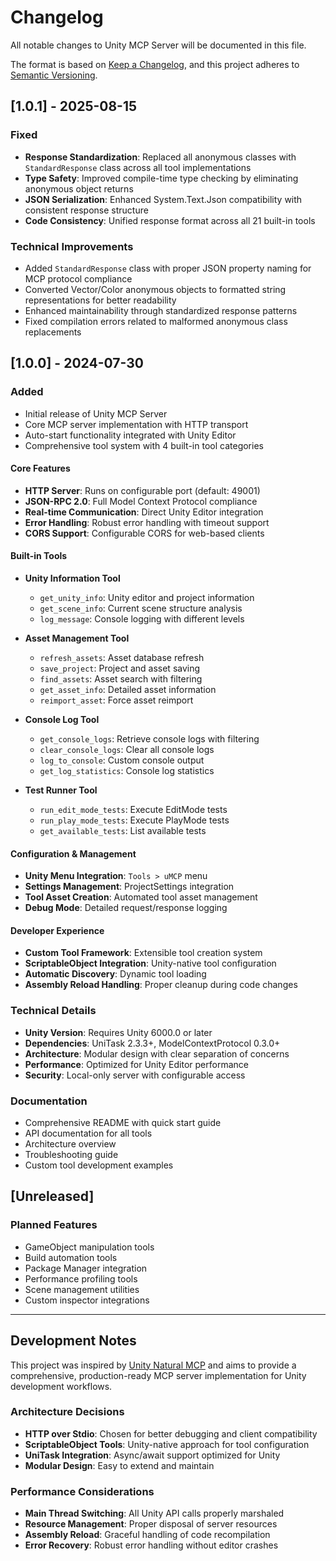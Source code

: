 # Changelog

All notable changes to Unity MCP Server will be documented in this file.

The format is based on [Keep a Changelog](https://keepachangelog.com/en/1.0.0/),
and this project adheres to [Semantic Versioning](https://semver.org/spec/v2.0.0.html).

## [1.0.1] - 2025-08-15

### Fixed
- **Response Standardization**: Replaced all anonymous classes with `StandardResponse` class across all tool implementations
- **Type Safety**: Improved compile-time type checking by eliminating anonymous object returns
- **JSON Serialization**: Enhanced System.Text.Json compatibility with consistent response structure
- **Code Consistency**: Unified response format across all 21 built-in tools

### Technical Improvements
- Added `StandardResponse` class with proper JSON property naming for MCP protocol compliance
- Converted Vector/Color anonymous objects to formatted string representations for better readability
- Enhanced maintainability through standardized response patterns
- Fixed compilation errors related to malformed anonymous class replacements

## [1.0.0] - 2024-07-30

### Added
- Initial release of Unity MCP Server
- Core MCP server implementation with HTTP transport
- Auto-start functionality integrated with Unity Editor
- Comprehensive tool system with 4 built-in tool categories

#### Core Features
- **HTTP Server**: Runs on configurable port (default: 49001)
- **JSON-RPC 2.0**: Full Model Context Protocol compliance
- **Real-time Communication**: Direct Unity Editor integration
- **Error Handling**: Robust error handling with timeout support
- **CORS Support**: Configurable CORS for web-based clients

#### Built-in Tools
- **Unity Information Tool**
  - `get_unity_info`: Unity editor and project information
  - `get_scene_info`: Current scene structure analysis
  - `log_message`: Console logging with different levels

- **Asset Management Tool**
  - `refresh_assets`: Asset database refresh
  - `save_project`: Project and asset saving
  - `find_assets`: Asset search with filtering
  - `get_asset_info`: Detailed asset information
  - `reimport_asset`: Force asset reimport

- **Console Log Tool**
  - `get_console_logs`: Retrieve console logs with filtering
  - `clear_console_logs`: Clear all console logs
  - `log_to_console`: Custom console output
  - `get_log_statistics`: Console log statistics

- **Test Runner Tool**
  - `run_edit_mode_tests`: Execute EditMode tests
  - `run_play_mode_tests`: Execute PlayMode tests
  - `get_available_tests`: List available tests

#### Configuration & Management
- **Unity Menu Integration**: `Tools > uMCP` menu
- **Settings Management**: ProjectSettings integration
- **Tool Asset Creation**: Automated tool asset management
- **Debug Mode**: Detailed request/response logging

#### Developer Experience
- **Custom Tool Framework**: Extensible tool creation system
- **ScriptableObject Integration**: Unity-native tool configuration
- **Automatic Discovery**: Dynamic tool loading
- **Assembly Reload Handling**: Proper cleanup during code changes

### Technical Details
- **Unity Version**: Requires Unity 6000.0 or later
- **Dependencies**: UniTask 2.3.3+, ModelContextProtocol 0.3.0+
- **Architecture**: Modular design with clear separation of concerns
- **Performance**: Optimized for Unity Editor performance
- **Security**: Local-only server with configurable access

### Documentation
- Comprehensive README with quick start guide
- API documentation for all tools
- Architecture overview
- Troubleshooting guide
- Custom tool development examples

## [Unreleased]

### Planned Features
- GameObject manipulation tools
- Build automation tools  
- Package Manager integration
- Performance profiling tools
- Scene management utilities
- Custom inspector integrations

---

## Development Notes

This project was inspired by [Unity Natural MCP](https://github.com/notargs/UnityNaturalMCP) and aims to provide a comprehensive, production-ready MCP server implementation for Unity development workflows.

### Architecture Decisions
- **HTTP over Stdio**: Chosen for better debugging and client compatibility
- **ScriptableObject Tools**: Unity-native approach for tool configuration
- **UniTask Integration**: Async/await support optimized for Unity
- **Modular Design**: Easy to extend and maintain

### Performance Considerations
- **Main Thread Switching**: All Unity API calls properly marshaled
- **Resource Management**: Proper disposal of server resources
- **Assembly Reload**: Graceful handling of code recompilation
- **Error Recovery**: Robust error handling without editor crashes